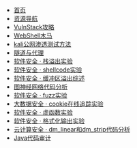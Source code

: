 <!-- docs/_sidebar.md -->

* [首页](README.md)
* [资源导航](资源导航.md)
  <!-- * [工具](tools/)-->
* [VulnStack攻略](./Cyberspace-Security/TargetRange/vulnstack.md)
* [WebShell木马](./Cyberspace-Security/tools/webshell/webshell木马.md)
* [kali公网渗透测试方法](./Cyberspace-Security/Method/kali公网渗透测试方法)
* [隧道与代理](./Cyberspace-Security/Method/隧道与代理)
* [软件安全 · 栈溢出实验](./Cyberspace-Security/practice/2022-10-4-栈溢出实验.md)
* [软件安全 · shellcode实验](./Cyberspace-Security/practice/2022-10-15-shellcode实验.md)
* [软件安全 · 缓冲区溢出综述](./Cyberspace-Security/practice/2022-10-24-栈溢出综述.md)
* [图神经网络代码分析](./Cyberspace-Security/practice/2022-10-26-图神经网络代码分析.md)
* [软件安全 · fuzz实验](./Cyberspace-Security/practice/2022-10-27-fuzz实验.md)
* [大数据安全 · cookie在线追踪实验](./Cyberspace-Security/practice/2022-11-12-cookie在线追踪实验.md)
* [软件安全 · 虚函数实验](./Cyberspace-Security/practice/2022-11-17-虚函数实验.md)
* [软件安全 · 格式化输出实验](./Cyberspace-Security/practice/2022-12-1-格式化输出实验.md)
* [云计算安全 · dm_linear和dm_strip代码分析](./Cyberspace-Security/practice/2023-4-11-dm_linear和dm_strip代码分析.md)
* [Java代码审计](./Cyberspace-Security/Method/Java代码审计.md)